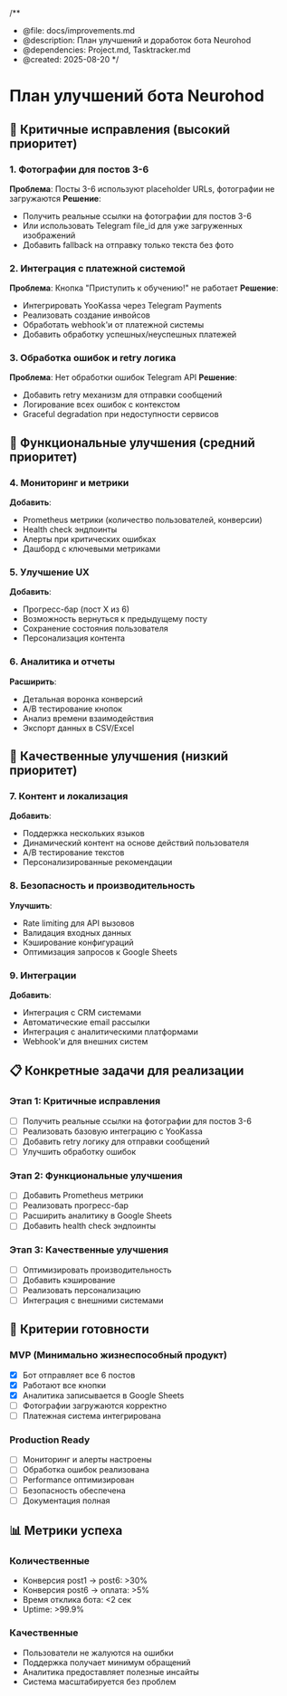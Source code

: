 /**
 * @file: docs/improvements.md
 * @description: План улучшений и доработок бота Neurohod
 * @dependencies: Project.md, Tasktracker.md
 * @created: 2025-08-20
 */

# План улучшений бота Neurohod

## 🚨 Критичные исправления (высокий приоритет)

### 1. Фотографии для постов 3-6
**Проблема**: Посты 3-6 используют placeholder URLs, фотографии не загружаются
**Решение**: 
- Получить реальные ссылки на фотографии для постов 3-6
- Или использовать Telegram file_id для уже загруженных изображений
- Добавить fallback на отправку только текста без фото

### 2. Интеграция с платежной системой
**Проблема**: Кнопка "Приступить к обучению!" не работает
**Решение**:
- Интегрировать YooKassa через Telegram Payments
- Реализовать создание инвойсов
- Обработать webhook'и от платежной системы
- Добавить обработку успешных/неуспешных платежей

### 3. Обработка ошибок и retry логика
**Проблема**: Нет обработки ошибок Telegram API
**Решение**:
- Добавить retry механизм для отправки сообщений
- Логирование всех ошибок с контекстом
- Graceful degradation при недоступности сервисов

## 🔧 Функциональные улучшения (средний приоритет)

### 4. Мониторинг и метрики
**Добавить**:
- Prometheus метрики (количество пользователей, конверсии)
- Health check эндпоинты
- Алерты при критических ошибках
- Дашборд с ключевыми метриками

### 5. Улучшение UX
**Добавить**:
- Прогресс-бар (пост X из 6)
- Возможность вернуться к предыдущему посту
- Сохранение состояния пользователя
- Персонализация контента

### 6. Аналитика и отчеты
**Расширить**:
- Детальная воронка конверсий
- A/B тестирование кнопок
- Анализ времени взаимодействия
- Экспорт данных в CSV/Excel

## 🎨 Качественные улучшения (низкий приоритет)

### 7. Контент и локализация
**Добавить**:
- Поддержка нескольких языков
- Динамический контент на основе действий пользователя
- A/B тестирование текстов
- Персонализированные рекомендации

### 8. Безопасность и производительность
**Улучшить**:
- Rate limiting для API вызовов
- Валидация входных данных
- Кэширование конфигураций
- Оптимизация запросов к Google Sheets

### 9. Интеграции
**Добавить**:
- Интеграция с CRM системами
- Автоматические email рассылки
- Интеграция с аналитическими платформами
- Webhook'и для внешних систем

## 📋 Конкретные задачи для реализации

### Этап 1: Критичные исправления
- [ ] Получить реальные ссылки на фотографии для постов 3-6
- [ ] Реализовать базовую интеграцию с YooKassa
- [ ] Добавить retry логику для отправки сообщений
- [ ] Улучшить обработку ошибок

### Этап 2: Функциональные улучшения
- [ ] Добавить Prometheus метрики
- [ ] Реализовать прогресс-бар
- [ ] Расширить аналитику в Google Sheets
- [ ] Добавить health check эндпоинты

### Этап 3: Качественные улучшения
- [ ] Оптимизировать производительность
- [ ] Добавить кэширование
- [ ] Реализовать персонализацию
- [ ] Интеграция с внешними системами

## 🎯 Критерии готовности

### MVP (Минимально жизнеспособный продукт)
- [x] Бот отправляет все 6 постов
- [x] Работают все кнопки
- [x] Аналитика записывается в Google Sheets
- [ ] Фотографии загружаются корректно
- [ ] Платежная система интегрирована

### Production Ready
- [ ] Мониторинг и алерты настроены
- [ ] Обработка ошибок реализована
- [ ] Performance оптимизирован
- [ ] Безопасность обеспечена
- [ ] Документация полная

## 📊 Метрики успеха

### Количественные
- Конверсия post1 → post6: >30%
- Конверсия post6 → оплата: >5%
- Время отклика бота: <2 сек
- Uptime: >99.9%

### Качественные
- Пользователи не жалуются на ошибки
- Поддержка получает минимум обращений
- Аналитика предоставляет полезные инсайты
- Система масштабируется без проблем
